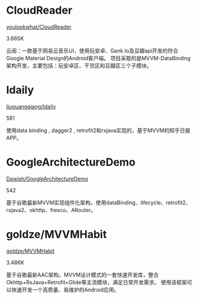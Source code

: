 

# CloudReader

[youlookwhat/CloudReader](https://github.com/youlookwhat/CloudReader)

3.665K

云阅：一款基于网易云音乐UI，使用玩安卓、Gank.Io及豆瓣api开发的符合Google Material Design的Android客户端。
项目采取的是MVVM-DataBinding架构开发，主要包括：玩安卓区、干货区和豆瓣区三个子模块。

# Idaily

[liuguangqiang/Idaily](https://github.com/liuguangqiang/Idaily)

581


使用data binding , dagger2 , retrofit2和rxjava实现的，基于MVVM的知乎日报APP。


# GoogleArchitectureDemo

[Dawish/GoogleArchitectureDemo](https://github.com/Dawish/GoogleArchitectureDemo)

542


基于谷歌最新MVVM实现组件化架构，使用dataBinding、lifecycle、retrofit2、rxjava2、okhttp、fresco、ARouter。

# goldze/MVVMHabit

[goldze/MVVMHabit](https://github.com/goldze/MVVMHabit)

3.486K

基于谷歌最新AAC架构，MVVM设计模式的一套快速开发库，整合Okhttp+RxJava+Retrofit+Glide等主流模块，满足日常开发需求。
使用该框架可以快速开发一个高质量、易维护的Android应用。 




